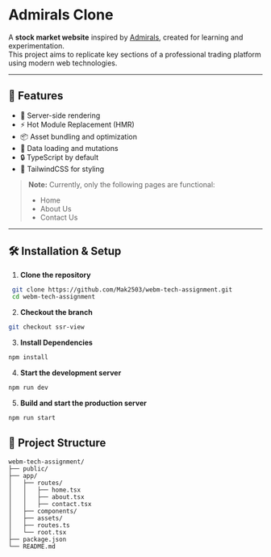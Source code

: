 # Admirals Clone

A **stock market website** inspired by [Admirals](https://admirals.com), created for learning and experimentation.  
This project aims to replicate key sections of a professional trading platform using modern web technologies.

---

## 🚀 Features

- 🚀 Server-side rendering
- ⚡️ Hot Module Replacement (HMR)
- 📦 Asset bundling and optimization
- 🔄 Data loading and mutations
- 🔒 TypeScript by default
- 🎉 TailwindCSS for styling


> **Note:** Currently, only the following pages are functional:
> - Home  
> - About Us  
> - Contact Us  

---

## 🛠️ Installation & Setup

1. **Clone the repository**
  ```bash
   git clone https://github.com/Mak2503/webm-tech-assignment.git
   cd webm-tech-assignment
   ```
2. **Checkout the branch**
  ```bash
  git checkout ssr-view
  ```

3. **Install Dependencies**
  ```bash
  npm install
  ```

4. **Start the development server**
  ```bash
  npm run dev
  ```

5. **Build and start the production server**
  ```bash
  npm run start
  ```

## 📁 Project Structure
  ```
  webm-tech-assignment/
  ├── public/
  ├── app/
  │   ├── routes/
  │   │   ├── home.tsx
  │   │   ├── about.tsx
  │   │   ├── contact.tsx
  │   ├── components/
  │   ├── assets/
  │   ├── routes.ts
  │   └── root.tsx
  ├── package.json
  └── README.md
  ```
